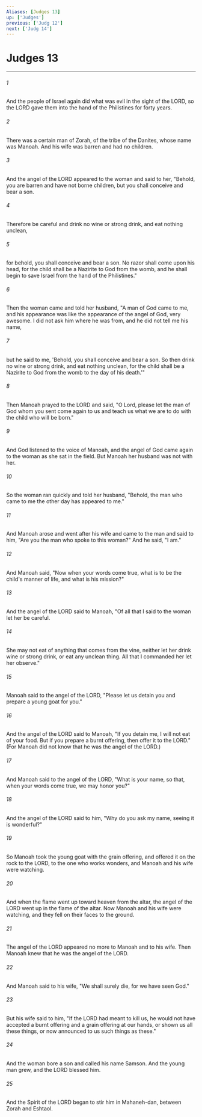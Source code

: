 ```yaml
---
Aliases: [Judges 13]
up: ['Judges']
previous: ['Judg 12']
next: ['Judg 14']
---
```

# Judges 13
***



###### 1 
And the people of Israel again did what was evil in the sight of the LORD, so the LORD gave them into the hand of the Philistines for forty years. 

###### 2 
There was a certain man of Zorah, of the tribe of the Danites, whose name was Manoah. And his wife was barren and had no children. 

###### 3 
And the angel of the LORD appeared to the woman and said to her, "Behold, you are barren and have not borne children, but you shall conceive and bear a son. 

###### 4 
Therefore be careful and drink no wine or strong drink, and eat nothing unclean, 

###### 5 
for behold, you shall conceive and bear a son. No razor shall come upon his head, for the child shall be a Nazirite to God from the womb, and he shall begin to save Israel from the hand of the Philistines." 

###### 6 
Then the woman came and told her husband, "A man of God came to me, and his appearance was like the appearance of the angel of God, very awesome. I did not ask him where he was from, and he did not tell me his name, 

###### 7 
but he said to me, 'Behold, you shall conceive and bear a son. So then drink no wine or strong drink, and eat nothing unclean, for the child shall be a Nazirite to God from the womb to the day of his death.'" 

###### 8 
Then Manoah prayed to the LORD and said, "O Lord, please let the man of God whom you sent come again to us and teach us what we are to do with the child who will be born." 

###### 9 
And God listened to the voice of Manoah, and the angel of God came again to the woman as she sat in the field. But Manoah her husband was not with her. 

###### 10 
So the woman ran quickly and told her husband, "Behold, the man who came to me the other day has appeared to me." 

###### 11 
And Manoah arose and went after his wife and came to the man and said to him, "Are you the man who spoke to this woman?" And he said, "I am." 

###### 12 
And Manoah said, "Now when your words come true, what is to be the child's manner of life, and what is his mission?" 

###### 13 
And the angel of the LORD said to Manoah, "Of all that I said to the woman let her be careful. 

###### 14 
She may not eat of anything that comes from the vine, neither let her drink wine or strong drink, or eat any unclean thing. All that I commanded her let her observe." 

###### 15 
Manoah said to the angel of the LORD, "Please let us detain you and prepare a young goat for you." 

###### 16 
And the angel of the LORD said to Manoah, "If you detain me, I will not eat of your food. But if you prepare a burnt offering, then offer it to the LORD." (For Manoah did not know that he was the angel of the LORD.) 

###### 17 
And Manoah said to the angel of the LORD, "What is your name, so that, when your words come true, we may honor you?" 

###### 18 
And the angel of the LORD said to him, "Why do you ask my name, seeing it is wonderful?" 

###### 19 
So Manoah took the young goat with the grain offering, and offered it on the rock to the LORD, to the one who works wonders, and Manoah and his wife were watching. 

###### 20 
And when the flame went up toward heaven from the altar, the angel of the LORD went up in the flame of the altar. Now Manoah and his wife were watching, and they fell on their faces to the ground. 

###### 21 
The angel of the LORD appeared no more to Manoah and to his wife. Then Manoah knew that he was the angel of the LORD. 

###### 22 
And Manoah said to his wife, "We shall surely die, for we have seen God." 

###### 23 
But his wife said to him, "If the LORD had meant to kill us, he would not have accepted a burnt offering and a grain offering at our hands, or shown us all these things, or now announced to us such things as these." 

###### 24 
And the woman bore a son and called his name Samson. And the young man grew, and the LORD blessed him. 

###### 25 
And the Spirit of the LORD began to stir him in Mahaneh-dan, between Zorah and Eshtaol.
